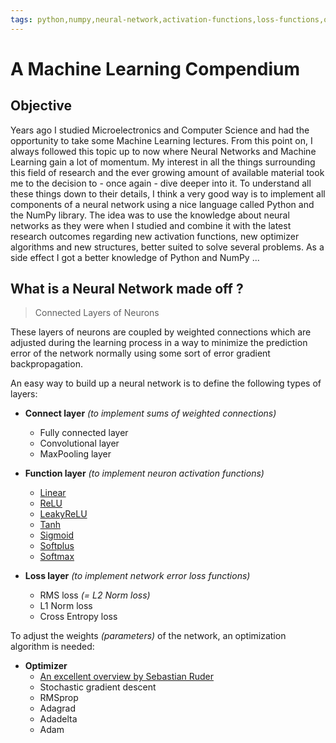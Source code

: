 ```yaml
---
tags: python,numpy,neural-network,activation-functions,loss-functions,optimizer,optimizer-algorithms,derivatives,convolution,pooling,relu,leakyrelu,softmax
---
```

# A Machine Learning Compendium

## Objective

Years ago I studied Microelectronics and Computer Science and had the opportunity to take some Machine Learning lectures.
From this point on, I always followed this topic up to now where Neural Networks and Machine Learning gain a lot of momentum.
My interest in all the things surrounding this field of research and the ever growing amount of available material took me to the decision to - once again - dive deeper into it. To understand all these things down to their details, I think a very good way is to implement all components of a neural network using a nice language called Python and the NumPy library.
The idea was to use the knowledge about neural networks as they were when I studied and combine it with the latest research outcomes regarding new activation functions, new optimizer algorithms and new structures, better suited to solve several problems.
As a side effect I got a better knowledge of Python and NumPy ...

## What is a Neural Network made off ?

>Connected Layers of Neurons

These layers of neurons are coupled by weighted connections which are adjusted during the learning process in a way to minimize the prediction error of the network normally using some sort of error gradient backpropagation.

An easy way to build up a neural network is to define the following types of layers:

- **Connect layer** *(to implement sums of weighted connections)*
  - Fully connected layer
  - Convolutional layer
  - MaxPooling layer

- **Function layer** *(to implement neuron activation functions)*
  - [Linear](https://nbviewer.jupyter.org/github/maideas/numpy-neural-network/blob/master/Linear.ipynb)
  - [ReLU](https://nbviewer.jupyter.org/github/maideas/numpy-neural-network/blob/master/ReLU.ipynb)
  - [LeakyReLU](https://nbviewer.jupyter.org/github/maideas/numpy-neural-network/blob/master/LeakyReLU.ipynb)
  - [Tanh](https://nbviewer.jupyter.org/github/maideas/numpy-neural-network/blob/master/Tanh.ipynb)
  - [Sigmoid](https://nbviewer.jupyter.org/github/maideas/numpy-neural-network/blob/master/Sigmoid.ipynb)
  - [Softplus](https://nbviewer.jupyter.org/github/maideas/numpy-neural-network/blob/master/Softplus.ipynb)
  - [Softmax](softmax_derivative.md)

- **Loss layer** *(to implement network error loss functions)*
  - RMS loss *(= L2 Norm loss)*
  - L1 Norm loss
  - Cross Entropy loss

To adjust the weights *(parameters)* of the network, an optimization algorithm is needed:

- **Optimizer**
  - [An excellent overview by Sebastian Ruder](http://ruder.io/optimizing-gradient-descent/)
  - Stochastic gradient descent
  - RMSprop
  - Adagrad
  - Adadelta
  - Adam

